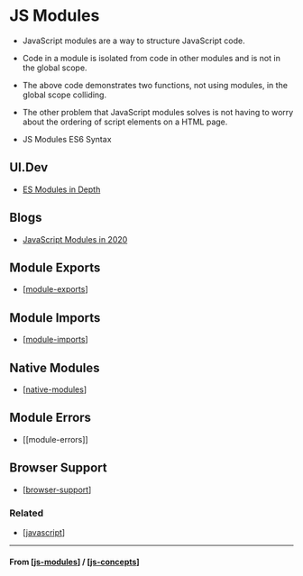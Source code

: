 # JS Modules

- JavaScript modules are a way to structure JavaScript code.
- Code in a module is isolated from code in other modules and is not in the global scope.
- The above code demonstrates two functions, not using modules, in the global scope colliding.
- The other problem that JavaScript modules solves is not having to worry about the ordering of script elements on a HTML page.

- JS Modules ES6 Syntax

## UI.Dev

- [ES Modules in Depth](https://∏ui.dev/esmodules/)

## Blogs

- [JavaScript Modules in 2020](https://www.carlrippon.com/javascript-modules-in-2020/)

## Module Exports

- [[module-exports]]

## Module Imports

- [[module-imports]]

## Native Modules

- [[native-modules]]

## Module Errors

- [[module-errors]]

## Browser Support

- [[browser-support]]

### Related

- [[javascript]]

---

#### **From** [[js-modules]] / [[js-concepts]]

[//begin]: # "Autogenerated link references for markdown compatibility"
[module-exports]: module-exports "Module Exports"
[module-imports]: module-imports "Module Imports"
[native-modules]: native-modules "Native Modules"
[browser-support]: browser-support "Browser Support"
[javascript]: ../../javascript "Javascript"
[js-modules]: js-modules "JS Modules"
[js-concepts]: ../js-concepts "JS Concepts"
[//end]: # "Autogenerated link references"
